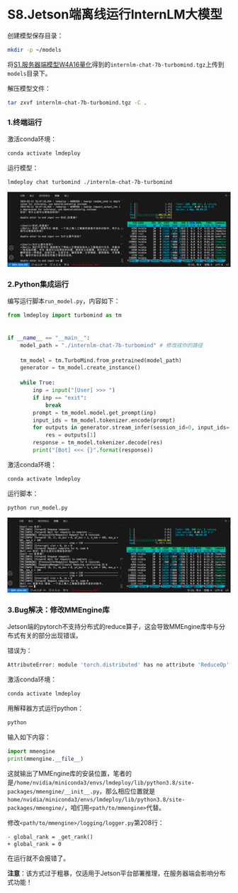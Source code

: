 # S8.Jetson端离线运行InternLM大模型

创建模型保存目录：

```sh
mkdir -p ~/models
```

将[S1.服务器端模型W4A16量化](./s1.md)得到的`internlm-chat-7b-turbomind.tgz`上传到`models`目录下。

解压模型文件：

```sh
tar zxvf internlm-chat-7b-turbomind.tgz -C .
```

### 1.终端运行

激活conda环境：

```sh
conda activate lmdeploy
```

运行模型：

```sh
lmdeploy chat turbomind ./internlm-chat-7b-turbomind
```

![](../attach/cli.jpg)

### 2.Python集成运行

编写运行脚本`run_model.py`，内容如下：

```py
from lmdeploy import turbomind as tm


if __name__ == "__main__":
    model_path = "./internlm-chat-7b-turbomind" # 修改成你的路径

    tm_model = tm.TurboMind.from_pretrained(model_path)
    generator = tm_model.create_instance()

    while True:
        inp = input("[User] >>> ")
        if inp == "exit":
            break
        prompt = tm_model.model.get_prompt(inp)
        input_ids = tm_model.tokenizer.encode(prompt)
        for outputs in generator.stream_infer(session_id=0, input_ids=[input_ids]):
            res = outputs[1]
        response = tm_model.tokenizer.decode(res)
        print("[Bot] <<< {}".format(response))

```

激活conda环境：

```sh
conda activate lmdeploy
```

运行脚本：

```sh
python run_model.py
```

![](../attach/python.jpg)


### 3.Bug解决：修改MMEngine库

Jetson端的pytorch不支持分布式的reduce算子，这会导致MMEngine库中与分布式有关的部分出现错误。

错误为：

```sh
AttributeError: module 'torch.distributed' has no attribute 'ReduceOp'
```

激活conda环境：

```sh
conda activate lmdeploy
```

用解释器方式运行python：

```sh
python
```

输入如下内容：

```py
import mmengine
print(mmengine.__file__)
```

这就输出了MMEngine库的安装位置，笔者的是`/home/nvidia/miniconda3/envs/lmdeploy/lib/python3.8/site-packages/mmengine/__init__.py`，那么相应位置就是`home/nvidia/miniconda3/envs/lmdeploy/lib/python3.8/site-packages/mmengine/`，咱们用`<path/to/mmengine>`代替。

修改`<path/to/mmengine>/logging/logger.py`第208行：

```git
- global_rank = _get_rank()
+ global_rank = 0
```

在运行就不会报错了。

**注意**：该方式过于粗暴，仅适用于Jetson平台部署推理，在服务器端会影响分布式功能！



